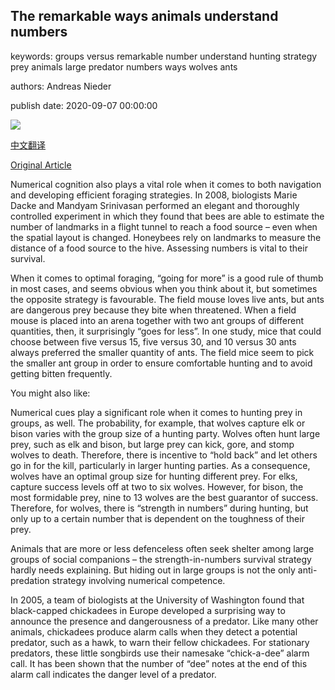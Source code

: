 ## The remarkable ways animals understand numbers

keywords: groups versus remarkable number understand hunting strategy prey animals large predator numbers ways wolves ants

authors: Andreas Nieder

publish date: 2020-09-07 00:00:00

![](https://ychef.files.bbci.co.uk/live/624x351/p08qslcs.jpg)

[中文翻译](The%20remarkable%20ways%20animals%20understand%20numbers_zh.md)

[Original Article](https://www.bbc.com/future/article/20200907-the-remarkable-ways-animals-understand-numbers)

Numerical cognition also plays a vital role when it comes to both navigation and developing efficient foraging strategies. In 2008, biologists Marie Dacke and Mandyam Srinivasan performed an elegant and thoroughly controlled experiment in which they found that bees are able to estimate the number of landmarks in a flight tunnel to reach a food source – even when the spatial layout is changed. Honeybees rely on landmarks to measure the distance of a food source to the hive. Assessing numbers is vital to their survival.

When it comes to optimal foraging, “going for more” is a good rule of thumb in most cases, and seems obvious when you think about it, but sometimes the opposite strategy is favourable. The field mouse loves live ants, but ants are dangerous prey because they bite when threatened. When a field mouse is placed into an arena together with two ant groups of different quantities, then, it surprisingly “goes for less”. In one study, mice that could choose between five versus 15, five versus 30, and 10 versus 30 ants always preferred the smaller quantity of ants. The field mice seem to pick the smaller ant group in order to ensure comfortable hunting and to avoid getting bitten frequently.

You might also like:

Numerical cues play a significant role when it comes to hunting prey in groups, as well. The probability, for example, that wolves capture elk or bison varies with the group size of a hunting party. Wolves often hunt large prey, such as elk and bison, but large prey can kick, gore, and stomp wolves to death. Therefore, there is incentive to “hold back” and let others go in for the kill, particularly in larger hunting parties. As a consequence, wolves have an optimal group size for hunting different prey. For elks, capture success levels off at two to six wolves. However, for bison, the most formidable prey, nine to 13 wolves are the best guarantor of success. Therefore, for wolves, there is “strength in numbers” during hunting, but only up to a certain number that is dependent on the toughness of their prey.

Animals that are more or less defenceless often seek shelter among large groups of social companions – the strength-in-numbers survival strategy hardly needs explaining. But hiding out in large groups is not the only anti-predation strategy involving numerical competence.

In 2005, a team of biologists at the University of Washington found that black-capped chickadees in Europe developed a surprising way to announce the presence and dangerousness of a predator. Like many other animals, chickadees produce alarm calls when they detect a potential predator, such as a hawk, to warn their fellow chickadees. For stationary predators, these little songbirds use their namesake “chick-a-dee” alarm call. It has been shown that the number of “dee” notes at the end of this alarm call indicates the danger level of a predator.